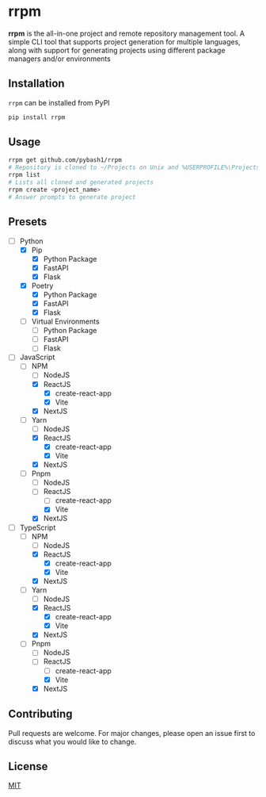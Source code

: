 # rrpm

**rrpm** is the all-in-one project and remote repository management tool. A simple CLI tool that supports project
generation for multiple languages, along with support for generating projects using different package managers and/or
environments

## Installation

`rrpm` can be installed from PyPI

```bash
pip install rrpm
```

## Usage

```bash
rrpm get github.com/pybash1/rrpm
# Repository is cloned to ~/Projects on Unix and %USERPROFILE%\Projects on Windows
rrpm list
# Lists all cloned and generated projects
rrpm create <project_name>
# Answer prompts to generate project
```

## Presets
 - [ ] Python
   - [x] Pip
     - [x] Python Package
     - [x] FastAPI
     - [x] Flask
   - [x] Poetry
     - [x] Python Package
     - [x] FastAPI
     - [x] Flask
   - [ ] Virtual Environments
     - [ ] Python Package
     - [ ] FastAPI
     - [ ] Flask
 - [ ] JavaScript
    - [ ] NPM
      - [ ] NodeJS
      - [x] ReactJS
        - [x] create-react-app
        - [x] Vite
      - [x] NextJS
    - [ ] Yarn
      - [ ] NodeJS
      - [x] ReactJS
        - [x] create-react-app
        - [x] Vite
      - [x] NextJS
    - [ ] Pnpm
      - [ ] NodeJS
      - [ ] ReactJS
        - [ ] create-react-app
        - [x] Vite
      - [x] NextJS
 - [ ] TypeScript
     - [ ] NPM
       - [ ] NodeJS
       - [x] ReactJS
         - [x] create-react-app
         - [x] Vite
       - [x] NextJS
     - [ ] Yarn
       - [ ] NodeJS
       - [x] ReactJS
         - [x] create-react-app
         - [x] Vite
       - [x] NextJS
     - [ ] Pnpm
       - [ ] NodeJS
       - [ ] ReactJS
         - [ ] create-react-app
         - [x] Vite
       - [x] NextJS

## Contributing
Pull requests are welcome. For major changes, please open an issue first to discuss what you would like to change.

## License
[MIT](https://choosealicense.com/licenses/mit/)